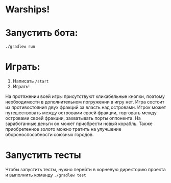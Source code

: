 # Warships!
# Запустить бота:

`./gradlew run`

# Играть:
1. Написать `/start`
2. Играть!

На протяжении всей игры присутствуют кликабельные кнопки, поэтому необходимости в дополнительном погружении в игру нет.
Игра состоит из противостояния двух фракций за власть над островами. Игрок может путешествовать между островами
своей фракции, торговать между островами своей фракции, захватывать порты оппонента. На заработанные деньги он может
приобрести новый корабль. Также приобретенное золото можно тратить на улучшение обороноспособности союзных городов.

# Запустить тесты
Чтобы запустить тесты, нужно перейти в корневую директорию проекта и выполнить команду `./gradlew test`
